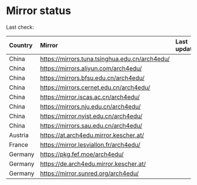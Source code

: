 <script src="./time.js"></script>
# Mirror status
Last check: <script type="text/javascript">localize(1744003482.5572834);</script>

|Country|Mirror|Last update|
|:------|:-----|:----------|
|China|https://mirrors.tuna.tsinghua.edu.cn/arch4edu/|<script type="text/javascript">localize(1743964719);</script>|
|China|https://mirrors.aliyun.com/arch4edu/|<script type="text/javascript">localize(1743964719);</script>|
|China|https://mirrors.bfsu.edu.cn/arch4edu/|<script type="text/javascript">localize(1743964719);</script>|
|China|https://mirrors.cernet.edu.cn/arch4edu/|<script type="text/javascript">localize(1743964719);</script>|
|China|https://mirror.iscas.ac.cn/arch4edu/|<script type="text/javascript">localize(1743964719);</script>|
|China|https://mirrors.nju.edu.cn/arch4edu/|<script type="text/javascript">localize(1743921745);</script>|
|China|https://mirror.nyist.edu.cn/arch4edu/|<script type="text/javascript">localize(1743964719);</script>|
|China|https://mirrors.sau.edu.cn/arch4edu/|<script type="text/javascript">localize(1731653531);</script>|
|Austria|https://at.arch4edu.mirror.kescher.at/|<script type="text/javascript">localize(1743964719);</script>|
|France|https://mirror.lesviallon.fr/arch4edu/|<script type="text/javascript">localize(1743964719);</script>|
|Germany|https://pkg.fef.moe/arch4edu/|<script type="text/javascript">localize(1743964719);</script>|
|Germany|https://de.arch4edu.mirror.kescher.at/|<script type="text/javascript">localize(1743964719);</script>|
|Germany|https://mirror.sunred.org/arch4edu/|<script type="text/javascript">localize(1743964719);</script>|

<script src="./tablefilter/tablefilter.js"></script>
<script src="./table.js"></script>